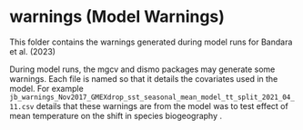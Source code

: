 # warnings (Model Warnings)

This folder contains the warnings generated during model runs for Bandara et al. (2023)

During model runs, the mgcv and dismo packages may generate some warnings.
Each file is named so that it details the covariates used in the model. For example `jb_warnings_Nov2017_GMEXdrop_sst_seasonal_mean_model_tt_split_2021_04_11.csv` details that these warnings are from the model was to test effect of mean temperature on the shift in species biogeography .
